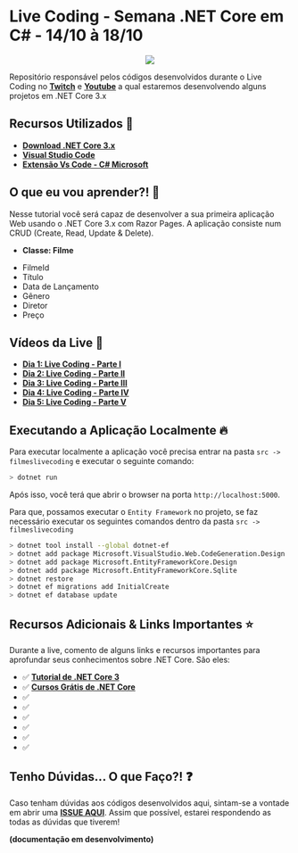 # Live Coding - Semana .NET Core em C# - 14/10 à 18/10

<p align="center">
    <img src="https://i.postimg.cc/JhMc1Thw/net-core.png" />
</p>

Repositório responsável pelos códigos desenvolvidos durante o Live Coding no **[Twitch]()** e **[Youtube]()** a qual estaremos desenvolvendo alguns projetos em .NET Core 3.x

## Recursos Utilizados 🚀

* **[Download .NET Core 3.x](https://dotnet.microsoft.com/download/thank-you/dotnet-sdk-3.0.100-windows-x64-installer?WT.mc_id=javascript-0000-gllemos)** 
* **[Visual Studio Code](https://code.visualstudio.com/?WT.mc_id=javascript-0000-gllemos)** 
* **[Extensão Vs Code - C# Microsoft](https://marketplace.visualstudio.com/items?itemName=ms-vscode.csharp&WT.mc_id=javascript-0000-gllemos)** 

## O que eu vou aprender?! 📘

Nesse tutorial você será capaz de desenvolver a sua primeira aplicação Web usando o .NET Core 3.x com Razor Pages. A aplicação consiste num CRUD (Create, Read, Update & Delete).

* **Classe: Filme**

- FilmeId
- Título
- Data de Lançamento
- Gênero
- Diretor
- Preço

## Vídeos da Live 🎥

* **[Dia 1: Live Coding - Parte I](https://youtu.be/j4IJQdLxGuM)**
* **[Dia 2: Live Coding - Parte II]()**
* **[Dia 3: Live Coding - Parte III]()**
* **[Dia 4: Live Coding - Parte IV]()**
* **[Dia 5: Live Coding - Parte V]()**

## Executando a Aplicação Localmente 🔥

Para executar localmente a aplicação você precisa entrar na pasta `src -> filmeslivecoding` e executar o seguinte comando:

```bash
> dotnet run
```

Após isso, você terá que abrir o browser na porta `http://localhost:5000`.

Para que, possamos executar o `Entity Framework` no projeto, se faz necessário executar os seguintes comandos dentro da pasta `src -> filmeslivecoding`

```bash
> dotnet tool install --global dotnet-ef
> dotnet add package Microsoft.VisualStudio.Web.CodeGeneration.Design
> dotnet add package Microsoft.EntityFrameworkCore.Design
> dotnet add package Microsoft.EntityFrameworkCore.Sqlite
> dotnet restore
> dotnet ef migrations add InitialCreate
> dotnet ef database update
```

## Recursos Adicionais & Links Importantes  ⭐️

Durante a live, comento de alguns links e recursos importantes para aprofundar seus conhecimentos sobre .NET Core. São eles:

- ✅ **[Tutorial de .NET Core 3](https://docs.microsoft.com/aspnet/core/tutorials/razor-pages/?view=aspnetcore-3.0&WT.mc_id=javascript-0000-gllemos)**
- ✅ **[Cursos Grátis de .NET Core](https://docs.microsoft.com/learn/browse/?roles=developer&term=core&WT.mc_id=javascript-0000-gllemos)**
- ✅ **[]()**
- ✅ **[]()**
- ✅ **[]()**
- ✅ **[]()**
- ✅ **[]()**
- ✅ **[]()**

## Tenho Dúvidas... O que Faço?! ❓

Caso tenham dúvidas aos códigos desenvolvidos aqui, sintam-se a vontade em abrir uma **[ISSUE AQUI](https://github.com/glaucia86/live-dotnetcore/issues)**. Assim que possível, estarei respondendo as todas as dúvidas que tiverem!

**(documentação em desenvolvimento)**